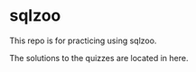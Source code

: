 # sqlzoo
This repo is for practicing using sqlzoo.

The solutions to the quizzes are located in here.
